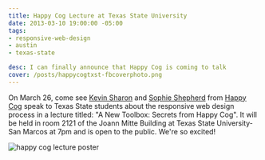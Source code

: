 ```yaml
---
title: Happy Cog Lecture at Texas State University
date: 2013-03-10 19:00:00 -05:00
tags:
- responsive-web-design
- austin
- texas-state

desc: I can finally announce that Happy Cog is coming to talk
cover: /posts/happycogtxst-fbcoverphoto.png
---
```


On March 26, come see <a href="https://www.twitter.com/kevinsharon" target="_blank">Kevin Sharon</a> and <a href="https://www.twitter.com/sophshepherd" target="_blank">Sophie Shepherd</a> from <a href="https://happycog.com" target="_blank">Happy Cog</a> speak to Texas State students about the responsive web design process in a lecture titled: "A New Toolbox: Secrets from Happy Cog". It will be held in room 2121 of the Joann Mitte Building at Texas State University-San Marcos at 7pm and is open to the public. We're so excited!

<img src="{{site.url}}/static/img/posts/happycogtxst-fbcoverphoto.png" alt="happy cog lecture poster">
